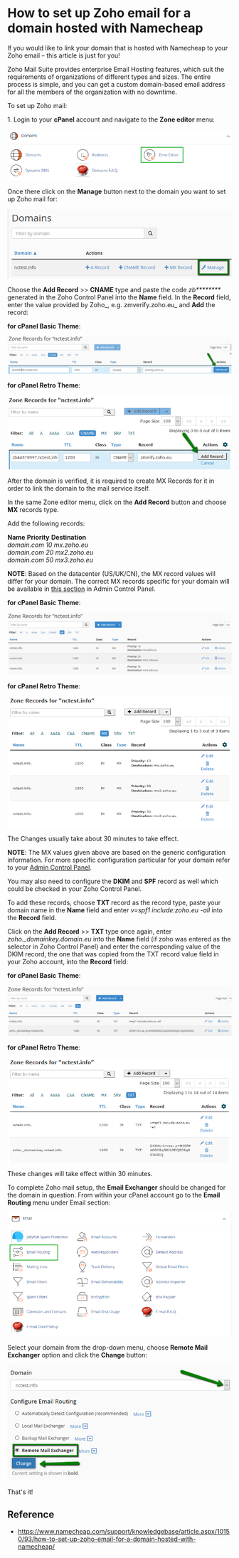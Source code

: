 
# How to set up Zoho email for a domain hosted with Namecheap

If you would like to link your domain that is hosted with Namecheap to your Zoho email – this article is just for you!

Zoho Mail Suite provides enterprise Email Hosting features, which suit the requirements of organizations of different types and sizes. The entire process is simple, and you can get a custom domain-based email address for all the members of the organization with no downtime.

To set up Zoho mail:

1\. Login to your **cPanel** account and navigate to the **Zone editor** menu:  

![](./img/zone_ed1.png)

Once there click on the **Manage** button next to the domain you want to set up Zoho mail for:

![](./img/1Zone_editor.png)

Choose the **Add Record** >> **CNAME** type and paste the code _zb\*\*\*\*\*\*\*\*_ generated in the Zoho Control Panel into the **Name** field. In the **Record** field, enter the value provided by Zoho_, e.g. zmverify.zoho.eu_ and **Add** the record:  

**for cPanel Basic Theme**:

![](./img/zohomail.png)

**for cPanel Retro Theme**:

![](./img/zohomail2.png)

After the domain is verified, it is required to create MX Records for it in order to link the domain to the mail service itself.

In the same Zone editor menu, click on the **Add Record** button and choose **MX** records type.

Add the following records:

**Name**                    **Priority**        **Destination**  
_domain.com         10                 mx.zoho.eu  
domain.com         20                 mx2.zoho.eu  
domain.com         50                 mx3.zoho.eu_

**NOTE**: Based on the datacenter (US/UK/CN), the MX record values will differ for your domain. The correct MX records specific for your domain will be available in [this section](https://mailadmin.zoho.com/cpanel/index.do#orgsettings/config) in Admin Control Panel.  

**for cPanel Basic Theme**:

![](./img/zohomail3.png)

**for cPanel Retro Theme**:

![](./img/zohomail4.png)  

The Changes usually take about 30 minutes to take effect.

**NOTE**: The MX values given above are based on the generic configuration information. For more specific configuration particular for your domain refer to your [Admin Control Panel](https://www.zoho.com/mail/#orgsettings/config).

You may also need to configure the **DKIM** and **SPF** record as well which could be checked in your Zoho Control Panel.

To add these records, choose **TXT** record as the record type, paste your domain name in the **Name** field and enter _v=spf1 include:zoho.eu -all_ into the **Record** field.

Click on the **Add Record** >> **TXT** type once again, enter _zoho.\_domainkey.domain.eu_ into the **Name** field (if zoho was entered as the selector in Zoho Control Panel) and enter the corresponding value of the DKIM record, the one that was copied from the TXT record value field in your Zoho account, into the **Record** field:

**for cPanel Basic Theme**:

![](./img/zohomail6.png)

**for cPanel Retro Theme**:  

![](./img/zohomail7.png)

These changes will take effect within 30 minutes.

To complete Zoho mail setup, the **Email Exchanger** should be changed for the domain in question. From within your cPanel account go to the **Email Routing** menu under Email section:  

![](./img/rout1.png)

Select your domain from the drop-down menu, choose **Remote Mail Exchanger** option and click the **Change** button:  

![](./img/6Zone_editor.png)

That's it!

## Reference

- https://www.namecheap.com/support/knowledgebase/article.aspx/10150/93/how-to-set-up-zoho-email-for-a-domain-hosted-with-namecheap/
